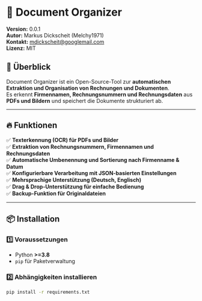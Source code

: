 # 📂 Document Organizer

**Version:** 0.0.1  
**Autor:** Markus Dickscheit (Melchy1971)  
**Kontakt:** [mdickscheit@googlemail.com](mailto:mdickscheit@googlemail.com)  
**Lizenz:** MIT  

## 📌 Überblick
Document Organizer ist ein Open-Source-Tool zur **automatischen Extraktion und Organisation von Rechnungen und Dokumenten**.  
Es erkennt **Firmennamen, Rechnungsnummern und Rechnungsdaten** aus **PDFs und Bildern** und speichert die Dokumente strukturiert ab.

---

## 🔥 Funktionen
✅ **Texterkennung (OCR) für PDFs und Bilder**  
✅ **Extraktion von Rechnungsnummern, Firmennamen und Rechnungsdaten**  
✅ **Automatische Umbenennung und Sortierung nach Firmenname & Datum**  
✅ **Konfigurierbare Verarbeitung mit JSON-basierten Einstellungen**  
✅ **Mehrsprachige Unterstützung (Deutsch, Englisch)**  
✅ **Drag & Drop-Unterstützung für einfache Bedienung**  
✅ **Backup-Funktion für Originaldateien**  

---

## 📦 Installation

### **1️⃣ Voraussetzungen**
- Python **>=3.8**
- `pip` für Paketverwaltung

### **2️⃣ Abhängigkeiten installieren**
```bash
pip install -r requirements.txt
